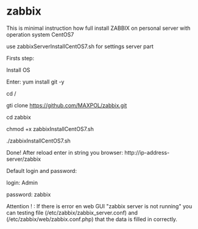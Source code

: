 # zabbix

This is minimal instruction how full install ZABBIX on personal server with operation system CentOS7

use zabbixServerInstallCentOS7.sh for settings server part

Firsts step:

Install OS

Enter: yum install git -y

cd /

gti clone https://github.com/MAXPOL/zabbix.git

cd zabbix

chmod +x zabbixInstallCentOS7.sh

./zabbixInstallCentOS7.sh

Done! After reload enter in string you browser: http://ip-address-server/zabbix

Default login and password:

login: Admin

password: zabbix

Attention ! : If there is error en web GUI "zabbix server is not running" you can testing file
(/etc/zabbix/zabbix_server.conf) and (/etc/zabbix/web/zabbix.conf.php) that the data is filled in correctly.
